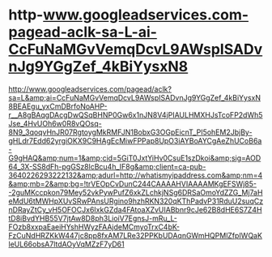 # http-www.googleadservices.com-pagead-aclk-sa-L-ai-CcFuNaMGvVemqDcvL9AWspISADvnJg9YGgZef_4kBiYysxN8
http://www.googleadservices.com/pagead/aclk?sa=L&amp;ai=CcFuNaMGvVemqDcvL9AWspISADvnJg9YGgZef_4kBiYysxN8BEAEgu_yxCmDBrfoNoAHP-r__A8gBAqgDAcgDwQSqBHNP0Gw6x1nJN8V4jPIAULHMXHJsTcoFP2dWh5Jse_4HvUOh6w0R8vQOsq-8N9_3qoqvHnJR07RgtoygMkRMFJN1BobxG3OGpEicnT_PI5ohEM2JbjBy-gHLdr7Edd62yrgiOKX9C9HAgEcMiwFPPap8UpO3iAYBoAYCgAeZhUCoB6a-G9gHAQ&amp;num=1&amp;cid=5GiT0JxtYiHv0CsuE1szDkoi&amp;sig=AOD64_3X-SS8dFh-pgGSz8lcBcu4h_IF8g&amp;client=ca-pub-3640226293222132&amp;adurl=http://whatismyipaddress.com&amp;nm=4&amp;mb=2&amp;bg=!trVEOpCvDunC244CAAAAHVIAAAAMKgEFSWj85--2guMKccpkon79Mey52vkPywPufZ6xkZLchkjNSg6DRSaOmoYdZZG_Mj7aHeMdU6tMWHpXUvSRwPAnsURgino9hzhRKN320qKThPadvP31RduU2suqCznDRayZtCy_vH5OFOCJx6IxkGZda4FAtoaXZvUIABbnr9cJe62B8dHE6S7Z4HtD8iBvdYHB55V7jtAw8D8ph3LioiV7EgnsJ-mRu_L-FOzb8xxpaEaeiHYshHWyzFAAjdeMCmyoTrxC4bK-FzCuNdHRZKkW447jc8pp8fxAM7LRe32PPKbUDAqnGWmHQPMlZfpIWQaKleUL66obsA7ltdAOyVqMZzF7yD61
